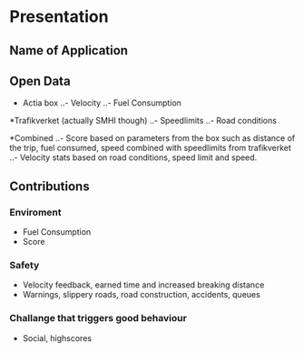 # Presentation

## Name of Application

## Open Data
* Actia box
..- Velocity
..- Fuel Consumption

*Trafikverket (actually SMHI though)
..- Speedlimits
..- Road conditions

*Combined
..- Score based on parameters from the box such as distance of the trip, fuel consumed, speed combined with speedlimits from trafikverket 
..- Velocity stats based on road conditions, speed limit and speed.

## Contributions

### Enviroment
* Fuel Consumption
* Score

### Safety
* Velocity feedback, earned time and increased breaking distance 
* Warnings, slippery roads, road construction, accidents, queues

### Challange that triggers good behaviour
* Social, highscores

